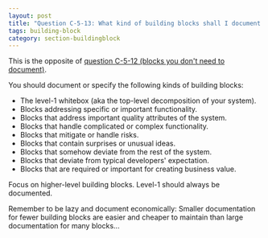 ```yaml
---
layout: post
title: "Question C-5-13: What kind of building blocks shall I document or specify?"
tags: building-block
category: section-buildingblock
---
```


This is the opposite of [question C-5-12 (blocks you don't need to document)](#q-C-5-12).

You should document or specify the following kinds of building blocks:

* The level-1 whitebox (aka the top-level decomposition of your system).
* Blocks addressing specific or important functionality.
* Blocks that address important quality attributes of the system.
* Blocks that handle complicated or complex functionality.
* Blocks that mitigate or handle risks.
* Blocks that contain surprises or unusual ideas.
* Blocks that somehow deviate from the rest of the system.
* Blocks that deviate from typical developers' expectation.
* Blocks that are required or important for creating business value.

Focus on higher-level building blocks. Level-1 should always be documented.     

Remember to be lazy and document economically: Smaller documentation for fewer building blocks are easier and cheaper to maintain than large documentation for many blocks...
